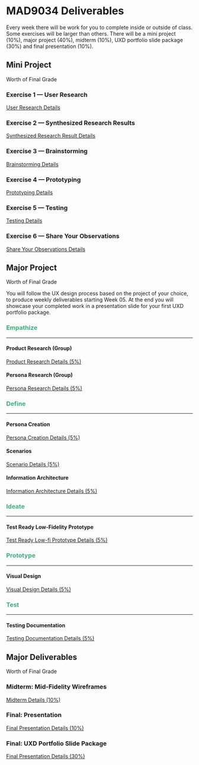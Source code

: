 # MAD9034 Deliverables

Every week there will be work for you to complete inside or outside of class. Some exercises will be larger than others. There will be a mini project (10%), major project (40%), midterm (10%), UXD portfolio slide package (30%) and final presentation (10%).

## Mini Project

Worth <Badge type="error" text="10%" /> of Final Grade

### Exercise 1 — User Research

[User Research Details](./miniProject/exercise1.md)

<Badge text="Section 010: Thursday September 14th @7:00pm" />
<Badge type="error" text="Section 020: Thursday September 14th @5:00pm" />

### Exercise 2 — Synthesized Research Results

[Synthesized Research Result Details](./miniProject/exercise2.md)

<Badge text="Section 010: Sunday 17th @11:59pm" />
<Badge type="error" text="Section 020: Sunday 17th @11:59pm" />

### Exercise 3 — Brainstorming

[Brainstorming Details](./miniProject/exercise3.md)

<Badge text="Section 010: Thursday September 21st @7:00pm" />
<Badge type="error" text="Section 020: Thursday September 21st @5:00pm" />

### Exercise 4 — Prototyping

[Prototyping Details](./miniProject/exercise4.md)

<Badge text="Section 010: Sunday 24th @11:59pm" />
<Badge type="error" text="Section 020: Sunday 24th @11:59pm" />

### Exercise 5 — Testing

[Testing Details](./miniProject/exercise5.md)

<Badge text="Section 010: Thursday September 28th @7:00pm" />
<Badge type="error" text="Section 020: Thursday September 28th @5:00pm" />

### Exercise 6 — Share Your Observations

[Share Your Observations Details](./miniProject/exercise6.md)

<Badge text="Section 010: Thursday September 28th @9:00pm" />
<Badge type="error" text="Section 020: Thursday September 28th @7:00pm" />

## Major Project

Worth <Badge type="error" text="40%" /> of Final Grade

You will follow the UX design process based on the project of your choice, to produce weekly deliverables starting Week 05. At the end you will showcase your completed work in a presentation slide for your first UXD portfolio package.

### <span style="color:#3eaf7c">**Empathize**</span>

---

#### Product Research (Group)

[Product Research Details (5%)]()

<Badge text="Due: Placeholder" />

#### Persona Research (Group)

[Persona Research Details (5%)]()

<Badge text="Due: Placeholder" />

### <span style="color:#3eaf7c">**Define**</span>

---

#### Persona Creation

[Persona Creation Details (5%)]()

<Badge text="Due: Placeholder" />

#### Scenarios

[Scenario Details (5%)]()

<Badge text="Due: Placeholder" />

#### Information Architecture

[Information Architecture Details (5%)]()

<Badge text="Due: Placeholder" />

### <span style="color:#3eaf7c">**Ideate**</span>

---

#### Test Ready Low-Fidelity Prototype

[Test Ready Low-fi Prototype Details (5%)]()

<Badge text="Due: Placeholder" />

### <span style="color:#3eaf7c">**Prototype**</span>

---

#### Visual Design

[Visual Design Details (5%)]()

<Badge text="Due: Placeholder" />

### <span style="color:#3eaf7c">**Test**</span>

---

#### Testing Documentation

[Testing Documentation Details (5%)]()

<Badge text="Due: Placeholder" />

## Major Deliverables

Worth <Badge type="error" text="50%" /> of Final Grade

### Midterm: Mid-Fidelity Wireframes

[Midterm Details (10%)]()

<Badge text="Due: Placeholder" />

### Final: Presentation

[Final Presentation Details (10%)]()

<Badge text="Due: Placeholder" />

### Final: UXD Portfolio Slide Package

[Final Presentation Details (30%)]()

<Badge text="Due: Placeholder" />

